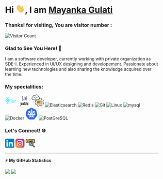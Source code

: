 <!-- ### Hi there 👋 -->

<!-- Hello -->

# Hi <img src="https://raw.githubusercontent.com/ABSphreak/ABSphreak/master/gifs/Hi.gif" width="30px">, I am [Mayanka Gulati](https://mayankagulati.com)

<!-- visitor count -->

### Thanks! for visiting, You are visitor number :

![Visitor Count](https://profile-counter.glitch.me/{MayankaGulati}/count.svg)

<!-- intro -->

### Glad to See You Here! 🚀

<p>
I am a software developer, currently working with private organization as SDE-I. Experienced in UI/UX designing and developement. Passionate about learning new technologies and also sharing the knowledge acquired over the time. 
</p>

<!-- languages and tools -->

### My specialities:

<p align="left">
<img src="https://github.com/MayankaGulati/MayankaGulati/blob/main/svg icons/reactjs.svg" alt="React" width="40" height="40"/>
<img src="https://github.com/MayankaGulati/MayankaGulati/blob/main/svg icons/javascript.svg" alt="javascript" width="40" height="40"/>
<img src="https://github.com/abhisaini880/abhisaini880/blob/main/svg-icons/api.svg" alt="api" width="40" height="40"/>
<img src="https://www.vectorlogo.zone/logos/elastic/elastic-icon.svg" alt="Elasticsearch" width="40" height="40"/>
<img src="https://www.vectorlogo.zone/logos/redis/redis-icon.svg" alt="Redis" width="40" height="40"/>
<img src="https://www.vectorlogo.zone/logos/git-scm/git-scm-icon.svg" alt="Git" width="40" height="40"/>
<img src="https://www.vectorlogo.zone/logos/linux/linux-icon.svg" alt="Linux" width="40" height="40"/> 
<img src="https://i.pinimg.com/originals/50/f1/58/50f1582a95bdac10f1c3fa295c8b947b.png" alt="mysql" width="40" height="40"/>
<img src="https://cdn3.iconfinder.com/data/icons/logos-and-brands-adobe/512/97_Docker-512.png" alt="Docker" width="40" height="40"/>
<img src="https://github.com/abhisaini880/abhisaini880/blob/main/svg-icons/kube.png" alt="kubernetes" width="40" height="40"/>
<img src="https://upload.wikimedia.org/wikipedia/commons/2/29/Postgresql_elephant.svg" alt="PostGreSQL" width="40" height="40"/>
</p>

<!-- Connect with me -->

### Let's Connect! 🌐

<!-- [<img height="30" src="https://github.com/abhisaini880/abhisaini880/blob/main/svg-icons/twitter.svg" />](https://twitter.com/abhi_decode) -->

[<img height="30" src="https://github.com/MayankaGulati/MayankaGulati/blob/main/svg icons/LinkedIn.png" />](https://www.linkedin.com/in/mayanka-gulati/)
[<img height="30" src="https://github.com/MayankaGulati/MayankaGulati/blob/main/svg icons/instagram.svg" />](https://www.instagram.com/mayankagulati)
[<img height="30" src="https://github.com/MayankaGulati/MayankaGulati/blob/main/svg icons/www.svg"/>](https://mayankagulati.com)

<!-- [<img height="30" src="https://github.com/abhisaini880/abhisaini880/blob/main/svg-icons/hashnode-icon.svg" />](https://hashnode.com/@abhisheksaini) -->
<!-- [<img height="30" src="https://github.com/abhisaini880/abhisaini880/blob/main/svg-icons/medium.svg" />](https://abhisheksaini880.medium.com/) -->

---

<!-- GitHub stats -->

<b>⚡ My GitHub Statistics</b>

<p>
<!-- show Stats -->
<img height="180em" src="https://github-readme-stats.vercel.app/api?username=MayankaGulati&show_icons=true&hide_border=true" />

<!-- Most Used Languages -->
<img height="180em" src="https://github-readme-stats.vercel.app/api/top-langs/?username=MayankaGulati&exclude_repo=KNN-Image-Classification&show_icons=true&hide_border=true&layout=compact&langs_count=8"/>
</p>

<!--
**MayankaGulati/MayankaGulati** is a ✨ _special_ ✨ repository because its `README.md` (this file) appears on your GitHub profile.

Here are some ideas to get you started:

- 🔭 I’m currently working on ...
- 🌱 I’m currently learning ...
- 👯 I’m looking to collaborate on ...
- 🤔 I’m looking for help with ...
- 💬 Ask me about ...
- 📫 How to reach me: ...
- 😄 Pronouns: ...
- ⚡ Fun fact: ...
-->
